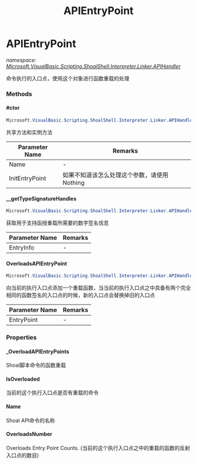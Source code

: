 ﻿---
title: APIEntryPoint
---

# APIEntryPoint
_namespace: [Microsoft.VisualBasic.Scripting.ShoalShell.Interpreter.Linker.APIHandler](N-Microsoft.VisualBasic.Scripting.ShoalShell.Interpreter.Linker.APIHandler.html)_

命令执行的入口点，使用这个对象进行函数重载的处理

### Methods

#### #ctor
```csharp
Microsoft.VisualBasic.Scripting.ShoalShell.Interpreter.Linker.APIHandler.APIEntryPoint.#ctor(System.String,Microsoft.VisualBasic.CommandLine.Reflection.EntryPoints.APIEntryPoint)
```
共享方法和实例方法

|Parameter Name|Remarks|
|--------------|-------|
|Name|-|
|InitEntryPoint|如果不知道该怎么处理这个参数，请使用Nothing|


#### __getTypeSignatureHandles
```csharp
Microsoft.VisualBasic.Scripting.ShoalShell.Interpreter.Linker.APIHandler.APIEntryPoint.__getTypeSignatureHandles(System.Reflection.MethodInfo)
```
获取用于支持函授重载所需要的数字签名信息

|Parameter Name|Remarks|
|--------------|-------|
|EntryInfo|-|


#### OverloadsAPIEntryPoint
```csharp
Microsoft.VisualBasic.Scripting.ShoalShell.Interpreter.Linker.APIHandler.APIEntryPoint.OverloadsAPIEntryPoint(Microsoft.VisualBasic.CommandLine.Reflection.EntryPoints.APIEntryPoint)
```
向当前的执行入口点添加一个重载函数，当当前的执行入口点之中具备有两个完全相同的函数签名的入口点的时候，新的入口点会替换掉旧的入口点

|Parameter Name|Remarks|
|--------------|-------|
|EntryPoint|-|




### Properties

#### _OverloadAPIEntryPoints
Shoal脚本命令的函数重载
#### IsOverloaded
当前的这个执行入口点是否有重载的命令
#### Name
Shoal API命令的名称
#### OverloadsNumber
Overloads Entry Point Counts. (当前的这个执行入口点之中的重载的函数的反射入口点的数目)

